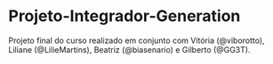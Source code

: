 # Projeto-Integrador-Generation
Projeto final do curso realizado em conjunto com Vitória (@viborotto), Liliane (@LilieMartins), Beatriz (@biasenario) e Gilberto (@GG3T).
